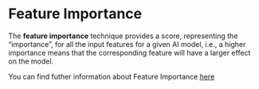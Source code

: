 # Feature Importance

The **feature importance** technique provides a score, representing the “importance”, for all the input features for a given AI model, i.e., a higher importance means that the corresponding feature will have a larger effect on the model.

You can find futher information about Feature Importance [here](../../T3.1/feature_importance.md)

